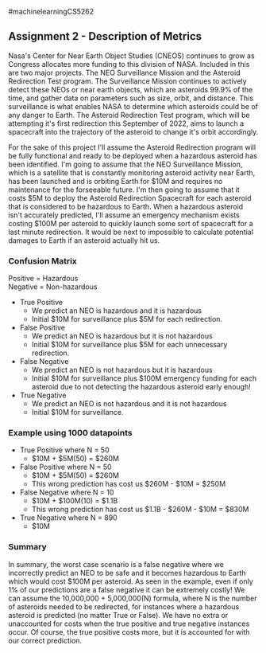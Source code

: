 #machinelearningCS5262

## Assignment 2 - Description of Metrics
[comment]: <> (RH: Really cool idea for a project)

Nasa's Center for Near Earth Object Studies (CNEOS) continues to grow as Congress allocates more funding to this division of NASA. Included in this are two major projects. The NEO Surveillance Mission and the Asteroid Redirection Test program. The Surveillance Mission continues to actively detect these NEOs or near earth objects, which are asteroids 99.9% of the time, and gather data on parameters such as size, orbit, and distance. This surveillance is what enables NASA to determine which asteroids could be of any danger to Earth. The Asteroid Redirection Test program, which will be attempting it's first redirection this September of 2022, aims to launch a spacecraft into the trajectory of the asteroid to change it's orbit accordingly.

[comment]: <> (RH: Will you use any physical parameters such as mass, velocity, or rotational forces? It may be interesting to simualte a curve based using CF below to understand ranges not feasible for redirection / alternate strategy.)
For the sake of this project I'll assume the Asteroid Redirection program will be fully functional and ready to be deployed when a hazardous asteroid has been identified. I'm going to assume that the NEO Surveillance Mission, which is a satellite that is constantly monitoring asteroid activity near Earth, has been launched and is orbiting Earth for $10M and requires no maintenance for the forseeable future. I'm then going to assume that it costs $5M to deploy the Asteroid Redirection Spacecraft for each asteroid that is considered to be hazardous to Earth. When a hazardous asteroid isn't accurately predicted, I'll assume an emergency mechanism exists costing $100M per asteroid to quickly launch some sort of spacecraft for a last minute redirection. It would be next to impossible to calculate potential damages to Earth if an asteroid actually hit us.

### Confusion Matrix

Positive = Hazardous<br>
Negative = Non-hazardous

- True Positive
    - We predict an NEO is hazardous and it is hazardous
    - Initial $10M for surveillance plus $5M for each redirection.
- False Positive
    - We predict an NEO is hazardous but it is not hazardous
    - Initial $10M for surveillance plus $5M for each unnecessary redirection.
- False Negative
    - We predict an NEO is not hazardous but it is hazardous
    - Initial $10M for surveillance plus $100M emergency funding for each asteroid due to not detecting the hazardous asteroid early enough!
- True Negative
    - We predict an NEO is not hazardous and it is not hazardous
    - Initial $10M for surveillance.

### Example using 1000 datapoints

- True Positive where N = 50
    - $10M + $5M(50) = $260M
- False Positive where N = 50
    - $10M + $5M(50) = $260M
    - This wrong prediction has cost us $260M - $10M = $250M
- False Negative where N = 10
    - $10M + $100M(10) = $1.1B
    - This wrong prediction has cost us $1.1B - $260M - $10M = $830M
- True Negative where N = 890
    - $10M


### Summary

In summary, the worst case scenario is a false negative where we incorrectly predict an NEO to be safe and it becomes hazardous to Earth which would cost $100M per asteroid. As seen in the example, even if only 1% of our predictions are a false negative it can be extremely costly! We can assume the 10,000,000 + 5,000,000(N) formula, where N is the number of asteroids needed to be redirected, for instances where a hazardous asteroid is predicted (no matter True or False). We have no extra or unaccounted for costs when the true positive and true negative instances occur. Of course, the true positive costs more, but it is accounted for with our correct prediction.
